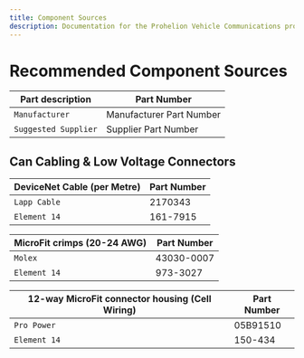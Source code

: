 ```yaml
---
title: Component Sources
description: Documentation for the Prohelion Vehicle Communications protocol
---
```


# Recommended Component Sources

| Part description     | Part Number                    |  
|----------------------|--------------------------------|
| `Manufacturer`       | Manufacturer Part Number       |
| `Suggested Supplier` | Supplier Part Number           |

## Can Cabling & Low Voltage Connectors

| DeviceNet Cable (per Metre) | Part Number |      
|-----------------------------|-------------|
| `Lapp Cable`                | 2170343     |
| `Element 14`                | 161-7915    |

| MicroFit crimps (20-24 AWG) | Part Number |       
|-----------------------------|-------------|
| `Molex`                     | 43030-0007  |
| `Element 14`                | 973-3027    |

| 12-way MicroFit connector housing (Cell Wiring) | Part Number |        
|-------------------------------------------------|-------------|
| `Pro Power`                                     | 05B91510    |
| `Element 14`                                    | 150-434     |

